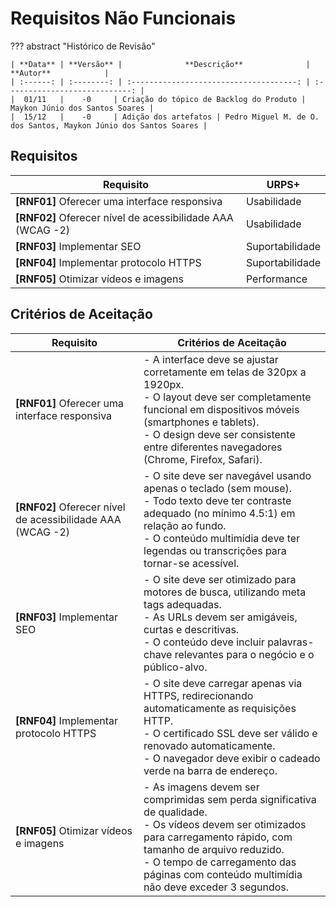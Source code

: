 # **Requisitos Não Funcionais**

??? abstract "Histórico de Revisão"

    | **Data** | **Versão** |              **Descrição**              |           **Autor**            |
    | :------: | :--------: | :-------------------------------------: | :----------------------------: |
    |  01/11   |    -0     | Criação do tópico de Backlog do Produto | Maykon Júnio dos Santos Soares |
    |  15/12   |    -0     | Adição dos artefatos | Pedro Miguel M. de O. dos Santos, Maykon Júnio dos Santos Soares |

## **Requisitos**

| **Requisito**                                              | **URPS+**       |
| ---------------------------------------------------------- | --------------- |
| **[RNF01]** Oferecer uma interface responsiva              | Usabilidade     |
| **[RNF02]** Oferecer nível de acessibilidade AAA (WCAG -2) | Usabilidade     |
| **[RNF03]** Implementar SEO                                | Suportabilidade |
| **[RNF04]** Implementar protocolo HTTPS                    | Suportabilidade |
| **[RNF05]** Otimizar vídeos e imagens                      | Performance     |

## **Critérios de Aceitação**

| **Requisito**                                              | **Critérios de Aceitação**                                                                                                                                                                                                                                                |
| ---------------------------------------------------------- | ------------------------------------------------------------------------------------------------------------------------------------------------------------------------------------------------------------------------------------------------------------------------- |
| **[RNF01]** Oferecer uma interface responsiva              | - A interface deve se ajustar corretamente em telas de 320px a 1920px. <br> - O layout deve ser completamente funcional em dispositivos móveis (smartphones e tablets). <br> - O design deve ser consistente entre diferentes navegadores (Chrome, Firefox, Safari).      |
| **[RNF02]** Oferecer nível de acessibilidade AAA (WCAG -2) | - O site deve ser navegável usando apenas o teclado (sem mouse). <br> - Todo texto deve ter contraste adequado (no mínimo 4.5:1) em relação ao fundo. <br> - O conteúdo multimídia deve ter legendas ou transcrições para tornar-se acessível.                            |
| **[RNF03]** Implementar SEO                                | - O site deve ser otimizado para motores de busca, utilizando meta tags adequadas. <br> - As URLs devem ser amigáveis, curtas e descritivas. <br> - O conteúdo deve incluir palavras-chave relevantes para o negócio e o público-alvo.                                    |
| **[RNF04]** Implementar protocolo HTTPS                    | - O site deve carregar apenas via HTTPS, redirecionando automaticamente as requisições HTTP. <br> - O certificado SSL deve ser válido e renovado automaticamente. <br> - O navegador deve exibir o cadeado verde na barra de endereço.                                    |
| **[RNF05]** Otimizar vídeos e imagens                      | - As imagens devem ser comprimidas sem perda significativa de qualidade. <br> - Os vídeos devem ser otimizados para carregamento rápido, com tamanho de arquivo reduzido. <br> - O tempo de carregamento das páginas com conteúdo multimídia não deve exceder 3 segundos. |
